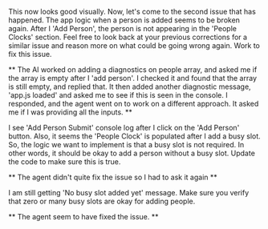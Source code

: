 This now looks good visually. Now, let's come to the second issue that has happened. The app logic when a person is added seems to be broken again. After I 'Add Person', the person is not appearing in the 'People Clocks' section. Feel free to look back at your previous corrections for a similar issue and reason more on what could be going wrong again. Work to fix this issue. 

**
The AI worked on adding a diagnostics on people array, and asked me if the array is empty after I 'add person'. I checked it and found that the array is still empty, and replied that. It then added another diagnostic message, 'app.js loaded' and asked me to see if this is seen in the console. I responded, and the agent went on to work on a different approach. It asked me if I was providing all the inputs. 
**

I see 'Add Person Submit' console log after I click on the 'Add Person' button. Also, it seems the 'People Clock' is populated after I add a busy slot. So, the logic we want to implement is that a busy slot is not required. In other words, it should be okay to add a person without a busy slot. Update the code to make sure this is true. 

**
The agent didn't quite fix the issue so I had to ask it again
**

I am still getting 'No busy slot added yet' message. Make sure you verify that zero or many busy slots are okay for adding people.

**
The agent seem to have fixed the issue.
**

